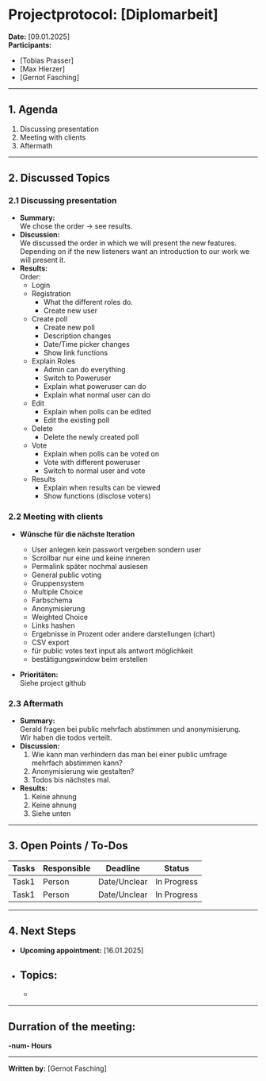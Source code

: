 # Projectprotocol: **[Diplomarbeit]**

**Date:** [09.01.2025]  
**Participants:**  
- [Tobias Prasser]  
- [Max Hierzer]  
- [Gernot Fasching]  

---

## 1. Agenda
1. Discussing presentation
2. Meeting with clients
3. Aftermath

---

## 2. Discussed Topics
### 2.1 Discussing presentation
- **Summary:**  
  We chose the order -> see results.
- **Discussion:**  
  We discussed the order in which we will present the new features. Depending on if the new listeners want an introduction to our work we will present it.
- **Results:**  
  Order:
    - Login
    - Registration
      - What the different roles do.
      - Create new user
    - Create poll
      - Create new poll
      - Description changes
      - Date/Time picker changes
      - Show link functions
    - Explain Roles
      - Admin can do everything
      - Switch to Poweruser
      - Explain what poweruser can do
      - Explain what normal user can do
    - Edit
      - Explain when polls can be edited
      - Edit the existing poll
    - Delete 
      - Delete the newly created poll
    - Vote
      - Explain when polls can be voted on
      - Vote with different poweruser
      - Switch to normal user and vote 
    - Results
      - Explain when results can be viewed
      - Show functions (disclose voters)

### 2.2 Meeting with clients
- **Wünsche für die nächste Iteration**  
  - User anlegen kein passwort vergeben sondern user
  - Scrollbar nur eine und keine inneren
  - Permalink später nochmal auslesen 
  - General public voting 
  - Gruppensystem 
  - Multiple Choice 
  - Farbschema 
  - Anonymisierung 
  - Weighted Choice 
  - Links hashen 
  - Ergebnisse in Prozent oder andere darstellungen (chart) 
  - CSV export 
  - für public votes text input als antwort möglichkeit
  - bestätigungswindow beim erstellen

- **Prioritäten:**  
  Siehe project github


### 2.3 Aftermath
- **Summary:**  
  Gerald fragen bei public mehrfach abstimmen und anonymisierung.  
  Wir haben die todos verteilt.
- **Discussion:**  
  1. Wie kann man verhindern das man bei einer public umfrage mehrfach abstimmen kann?
  2. Anonymisierung wie gestalten?
  3. Todos bis nächstes mal.
- **Results:**  
  1. Keine ahnung
  2. Keine ahnung
  3. Siehe unten

---

## 3. Open Points / To-Dos
| Tasks              | Responsible    | Deadline       | Status       |
|--------------------|----------------|----------------|--------------|
| Task1              | Person         | Date/Unclear   | In Progress  |
| Task1              | Person         | Date/Unclear   | In Progress  |

---

## 4. Next Steps
- **Upcoming appointment:** [16.01.2025]  
- **Topics:**  
  - 
  -   

---

## Durration of the meeting:
 **-num- Hours**

---

**Written by:** [Gernot Fasching]
